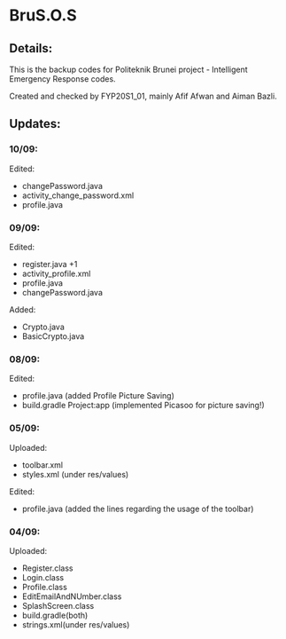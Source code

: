 # BruS.O.S

## Details:
This is the backup codes for Politeknik Brunei project - Intelligent Emergency Response codes.

Created and checked by FYP20S1_01, mainly Afif Afwan and Aiman Bazli.

## Updates: 

### 10/09:

Edited: 
- changePassword.java
- activity_change_password.xml
- profile.java

### 09/09:

Edited:
- register.java +1 
- activity_profile.xml
- profile.java
- changePassword.java

Added:
- Crypto.java
- BasicCrypto.java

### 08/09:

Edited:
- profile.java (added Profile Picture Saving)
- build.gradle Project:app (implemented Picasoo for picture saving!)

### 05/09:

Uploaded:

- toolbar.xml
- styles.xml (under res/values)

Edited:
- profile.java (added the lines regarding the usage of the toolbar) 


### 04/09:

Uploaded:

- Register.class
- Login.class
- Profile.class
- EditEmailAndNUmber.class
- SplashScreen.class
- build.gradle(both)
- strings.xml(under res/values)




